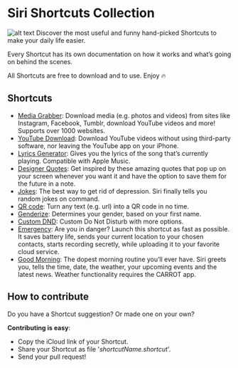 # Siri Shortcuts Collection
![alt text](https://raw.githubusercontent.com/PowitOfficial/sirishortcuts/master/header.jpg)
Discover the most useful and funny hand-picked Shortcuts to make your daily life easier. 

Every Shortcut has its own documentation on how it works and what’s going on behind the scenes. 

All Shortcuts are free to download and to use. Enjoy 🔥

## Shortcuts
*   [Media Grabber](https://github.com/PowitOfficial/sirishortcuts/tree/master/shortcuts/Media%20Grabber): Download media (e.g. photos and videos) from sites like Instagram, Facebook, Tumblr, download YouTube videos and more! Supports over 1000 websites.
*   [YouTube Download](https://github.com/PowitOfficial/sirishortcuts/tree/master/shortcuts/YouTube%20Download): Download YouTube videos without using third-party software, nor leaving the YouTube app on your iPhone.
*   [Lyrics Generator](https://github.com/PowitOfficial/sirishortcuts/tree/master/shortcuts/Lyrics%20Generator): Gives you the lyrics of the song that’s currently playing. Compatible with Apple Music.
*   [Designer Quotes](https://github.com/PowitOfficial/sirishortcuts/tree/master/shortcuts/Designer%20Quotes): Get inspired by these amazing quotes that pop up on your screen whenever you want it and have the option to save them for the future in a note.
*   [Jokes](https://github.com/PowitOfficial/sirishortcuts/tree/master/shortcuts/Jokes): The best way to get rid of depression. Siri finally tells you random jokes on command.
*   [QR code](https://github.com/PowitOfficial/sirishortcuts/tree/master/shortcuts/QR%20code): Turn any text (e.g. url) into a QR code in no time.
*   [Genderize](https://github.com/PowitOfficial/sirishortcuts/tree/master/shortcuts/Genderize): Determines your gender, based on your first name. 
*   [Custom DND](https://github.com/PowitOfficial/sirishortcuts/tree/master/shortcuts/Custom%20DND): Custom Do Not Disturb with more options.
*   [Emergency](https://github.com/PowitOfficial/sirishortcuts/tree/master/shortcuts/Emergency): Are you in danger? Launch this shortcut as fast as possible. It saves battery life, sends your current location to your chosen contacts, starts recording secretly, while uploading it to your favorite cloud service.
*   [Good Morning](https://github.com/PowitOfficial/sirishortcuts/tree/master/shortcuts/Good%20Morning): The dopest morning routine you’ll ever have. Siri greets you, tells the time, date, the weather, your upcoming events and the latest news. Weather functionality requires the CARROT app.

## How to contribute
Do you have a Shortcut suggestion? Or made one on your own?

**Contributing is easy**:
*   Copy the iCloud link of your Shortcut.
*   Share your Shortcut as file '_shortcutName.shortcut_'.
*   Send your pull request!


